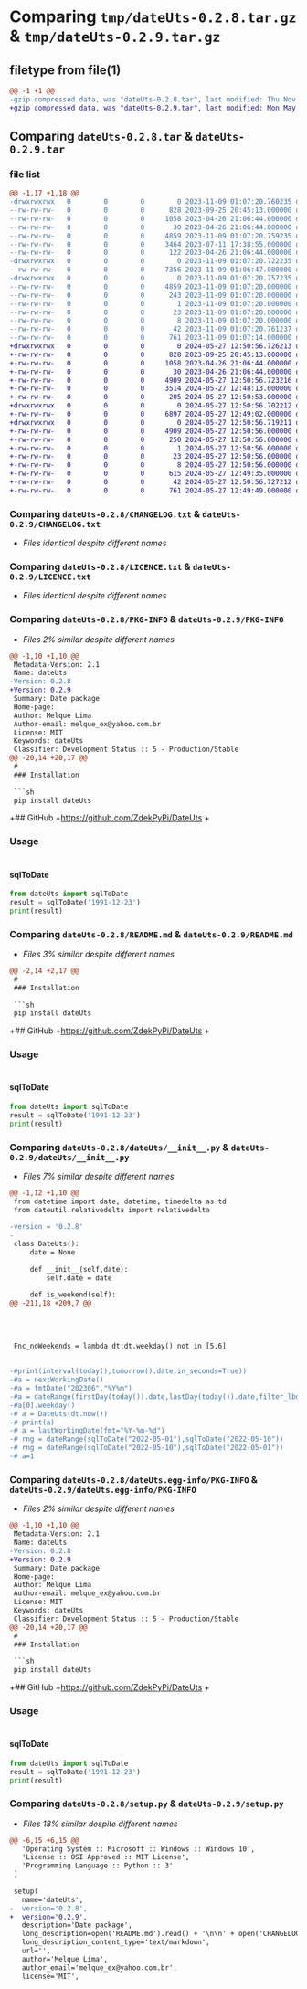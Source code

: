 # Comparing `tmp/dateUts-0.2.8.tar.gz` & `tmp/dateUts-0.2.9.tar.gz`

## filetype from file(1)

```diff
@@ -1 +1 @@
-gzip compressed data, was "dateUts-0.2.8.tar", last modified: Thu Nov  9 01:07:20 2023, max compression
+gzip compressed data, was "dateUts-0.2.9.tar", last modified: Mon May 27 12:50:56 2024, max compression
```

## Comparing `dateUts-0.2.8.tar` & `dateUts-0.2.9.tar`

### file list

```diff
@@ -1,17 +1,18 @@
-drwxrwxrwx   0        0        0        0 2023-11-09 01:07:20.760235 dateUts-0.2.8/
--rw-rw-rw-   0        0        0      828 2023-09-25 20:45:13.000000 dateUts-0.2.8/CHANGELOG.txt
--rw-rw-rw-   0        0        0     1058 2023-04-26 21:06:44.000000 dateUts-0.2.8/LICENCE.txt
--rw-rw-rw-   0        0        0       30 2023-04-26 21:06:44.000000 dateUts-0.2.8/MANIFEST.in
--rw-rw-rw-   0        0        0     4859 2023-11-09 01:07:20.759235 dateUts-0.2.8/PKG-INFO
--rw-rw-rw-   0        0        0     3464 2023-07-11 17:38:55.000000 dateUts-0.2.8/README.md
--rw-rw-rw-   0        0        0      122 2023-04-26 21:06:44.000000 dateUts-0.2.8/commands.txt
-drwxrwxrwx   0        0        0        0 2023-11-09 01:07:20.722235 dateUts-0.2.8/dateUts/
--rw-rw-rw-   0        0        0     7356 2023-11-09 01:06:47.000000 dateUts-0.2.8/dateUts/__init__.py
-drwxrwxrwx   0        0        0        0 2023-11-09 01:07:20.757235 dateUts-0.2.8/dateUts.egg-info/
--rw-rw-rw-   0        0        0     4859 2023-11-09 01:07:20.000000 dateUts-0.2.8/dateUts.egg-info/PKG-INFO
--rw-rw-rw-   0        0        0      243 2023-11-09 01:07:20.000000 dateUts-0.2.8/dateUts.egg-info/SOURCES.txt
--rw-rw-rw-   0        0        0        1 2023-11-09 01:07:20.000000 dateUts-0.2.8/dateUts.egg-info/dependency_links.txt
--rw-rw-rw-   0        0        0       23 2023-11-09 01:07:20.000000 dateUts-0.2.8/dateUts.egg-info/requires.txt
--rw-rw-rw-   0        0        0        8 2023-11-09 01:07:20.000000 dateUts-0.2.8/dateUts.egg-info/top_level.txt
--rw-rw-rw-   0        0        0       42 2023-11-09 01:07:20.761237 dateUts-0.2.8/setup.cfg
--rw-rw-rw-   0        0        0      761 2023-11-09 01:07:14.000000 dateUts-0.2.8/setup.py
+drwxrwxrwx   0        0        0        0 2024-05-27 12:50:56.726213 dateUts-0.2.9/
+-rw-rw-rw-   0        0        0      828 2023-09-25 20:45:13.000000 dateUts-0.2.9/CHANGELOG.txt
+-rw-rw-rw-   0        0        0     1058 2023-04-26 21:06:44.000000 dateUts-0.2.9/LICENCE.txt
+-rw-rw-rw-   0        0        0       30 2023-04-26 21:06:44.000000 dateUts-0.2.9/MANIFEST.in
+-rw-rw-rw-   0        0        0     4909 2024-05-27 12:50:56.723216 dateUts-0.2.9/PKG-INFO
+-rw-rw-rw-   0        0        0     3514 2024-05-27 12:48:13.000000 dateUts-0.2.9/README.md
+-rw-rw-rw-   0        0        0      205 2024-05-27 12:50:53.000000 dateUts-0.2.9/commands.txt
+drwxrwxrwx   0        0        0        0 2024-05-27 12:50:56.702212 dateUts-0.2.9/dateUts/
+-rw-rw-rw-   0        0        0     6897 2024-05-27 12:49:02.000000 dateUts-0.2.9/dateUts/__init__.py
+drwxrwxrwx   0        0        0        0 2024-05-27 12:50:56.719211 dateUts-0.2.9/dateUts.egg-info/
+-rw-rw-rw-   0        0        0     4909 2024-05-27 12:50:56.000000 dateUts-0.2.9/dateUts.egg-info/PKG-INFO
+-rw-rw-rw-   0        0        0      250 2024-05-27 12:50:56.000000 dateUts-0.2.9/dateUts.egg-info/SOURCES.txt
+-rw-rw-rw-   0        0        0        1 2024-05-27 12:50:56.000000 dateUts-0.2.9/dateUts.egg-info/dependency_links.txt
+-rw-rw-rw-   0        0        0       23 2024-05-27 12:50:56.000000 dateUts-0.2.9/dateUts.egg-info/requires.txt
+-rw-rw-rw-   0        0        0        8 2024-05-27 12:50:56.000000 dateUts-0.2.9/dateUts.egg-info/top_level.txt
+-rw-rw-rw-   0        0        0      615 2024-05-27 12:49:35.000000 dateUts-0.2.9/run.py
+-rw-rw-rw-   0        0        0       42 2024-05-27 12:50:56.727212 dateUts-0.2.9/setup.cfg
+-rw-rw-rw-   0        0        0      761 2024-05-27 12:49:49.000000 dateUts-0.2.9/setup.py
```

### Comparing `dateUts-0.2.8/CHANGELOG.txt` & `dateUts-0.2.9/CHANGELOG.txt`

 * *Files identical despite different names*

### Comparing `dateUts-0.2.8/LICENCE.txt` & `dateUts-0.2.9/LICENCE.txt`

 * *Files identical despite different names*

### Comparing `dateUts-0.2.8/PKG-INFO` & `dateUts-0.2.9/PKG-INFO`

 * *Files 2% similar despite different names*

```diff
@@ -1,10 +1,10 @@
 Metadata-Version: 2.1
 Name: dateUts
-Version: 0.2.8
+Version: 0.2.9
 Summary: Date package
 Home-page: 
 Author: Melque Lima
 Author-email: melque_ex@yahoo.com.br
 License: MIT
 Keywords: dateUts
 Classifier: Development Status :: 5 - Production/Stable
@@ -20,14 +20,17 @@
 #
 ### Installation
 
 ```sh
 pip install dateUts
 ```
 
+## GitHub
+https://github.com/ZdekPyPi/DateUts
+
 ### Usage
 #
 #### sqlToDate
 ```py
 from dateUts import sqlToDate
 result = sqlToDate('1991-12-23')
 print(result)
```

### Comparing `dateUts-0.2.8/README.md` & `dateUts-0.2.9/README.md`

 * *Files 3% similar despite different names*

```diff
@@ -2,14 +2,17 @@
 #
 ### Installation
 
 ```sh
 pip install dateUts
 ```
 
+## GitHub
+https://github.com/ZdekPyPi/DateUts
+
 ### Usage
 #
 #### sqlToDate
 ```py
 from dateUts import sqlToDate
 result = sqlToDate('1991-12-23')
 print(result)
```

### Comparing `dateUts-0.2.8/dateUts/__init__.py` & `dateUts-0.2.9/dateUts/__init__.py`

 * *Files 7% similar despite different names*

```diff
@@ -1,12 +1,10 @@
 from datetime import date, datetime, timedelta as td
 from dateutil.relativedelta import relativedelta
 
-version = '0.2.8'
-
 class DateUts():
     date = None
 
     def __init__(self,date):
         self.date = date
 
     def is_weekend(self):
@@ -211,18 +209,7 @@
     
 
     
 
 Fnc_noWeekends = lambda dt:dt.weekday() not in [5,6]
 
 
-#print(interval(today(),tomorrow().date,in_seconds=True))
-#a = nextWorkingDate()
-#a = fmtDate("202306","%Y%m")
-#a = dateRange(firstDay(today()).date,lastDay(today()).date,filter_lbd = Fnc_noWeekends)
-#a[0].weekday()
-# a = DateUts(dt.now())
-# print(a)
-# a = lastWorkingDate(fmt="%Y-%m-%d")
-# rng = dateRange(sqlToDate("2022-05-01"),sqlToDate("2022-05-10"))
-# rng = dateRange(sqlToDate("2022-05-10"),sqlToDate("2022-05-01"))
-# a=1
```

### Comparing `dateUts-0.2.8/dateUts.egg-info/PKG-INFO` & `dateUts-0.2.9/dateUts.egg-info/PKG-INFO`

 * *Files 2% similar despite different names*

```diff
@@ -1,10 +1,10 @@
 Metadata-Version: 2.1
 Name: dateUts
-Version: 0.2.8
+Version: 0.2.9
 Summary: Date package
 Home-page: 
 Author: Melque Lima
 Author-email: melque_ex@yahoo.com.br
 License: MIT
 Keywords: dateUts
 Classifier: Development Status :: 5 - Production/Stable
@@ -20,14 +20,17 @@
 #
 ### Installation
 
 ```sh
 pip install dateUts
 ```
 
+## GitHub
+https://github.com/ZdekPyPi/DateUts
+
 ### Usage
 #
 #### sqlToDate
 ```py
 from dateUts import sqlToDate
 result = sqlToDate('1991-12-23')
 print(result)
```

### Comparing `dateUts-0.2.8/setup.py` & `dateUts-0.2.9/setup.py`

 * *Files 18% similar despite different names*

```diff
@@ -6,15 +6,15 @@
   'Operating System :: Microsoft :: Windows :: Windows 10',
   'License :: OSI Approved :: MIT License',
   'Programming Language :: Python :: 3'
 ]
  
 setup(
   name='dateUts',
-  version='0.2.8',
+  version='0.2.9',
   description='Date package',
   long_description=open('README.md').read() + '\n\n' + open('CHANGELOG.txt').read(),
   long_description_content_type='text/markdown',
   url='',  
   author='Melque Lima',
   author_email='melque_ex@yahoo.com.br',
   license='MIT',
```

